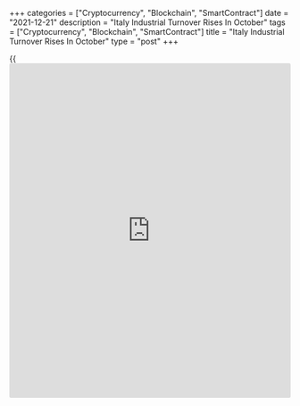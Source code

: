 +++
categories = ["Cryptocurrency", "Blockchain", "SmartContract"]
date = "2021-12-21"
description = "Italy Industrial Turnover Rises In October"
tags = ["Cryptocurrency", "Blockchain", "SmartContract"]
title = "Italy Industrial Turnover Rises In October"
type = "post"
+++

{{<iframe id="large-banner" src="https://www.bounty.group/#slide=28.0" width="100%" height="600" scrolling="no" style="border: 0px solid rgb(216, 221, 230); border-radius: 3px;">}}

Italy's industrial turnover increased in October, data from the
statistical office Istat showed on Tuesday.

Industrial turnover grew 2.8 percent month-on-month in October,
following a 0.2 percent rise in September.

Domestic turnover rose 3.4 percent monthly in October, after a 0.2
percent gain in September. Foreign turnover grew 1.4 percent, following
a 0.3 percent rise.

Turnover of energy grew 5.4 percent monthly in October and those of
capital goods rose 3.9 percent. Turnover of intermediate goods turnover
gained 2.3 percent and consumer goods turnover increased 3.9 percent.

On a yearly basis, industrial turnover rose 16.9 percent in October,
following a 15.1 percent increase in the previous month.

Domestic turnover increased 19.4 percent yearly and foreign turnover
expanded 12.1 percent in October.

For comments and feedback [contact](https://www.playgroundfx.com/contact/): editorial@rtt[news](https://www.letsplayfx.com/blog/forex-news-website/).com

[Economic News][1]

 **What parts of the world are seeing the best (and worst) economic
performances lately? Click[here][2] to check out our [Econ Scorecard][2]
and find out! See up-to-the-moment [ranking](https://www.playgroundfx.com/blog/crypto-exchange-ranking/)s for the best and worst
performers in [GDP][3], [unemployment rate][4], [inflation][2] and much
more.**

   1. www.rtt[news](https://www.letsplayfx.com/blog/forex-news-website/).com/Content/EconomicNews.aspx
   2. www.rtt[news](https://www.letsplayfx.com/blog/forex-news-website/).com/economic-scorecard/world-rank/CPI/highest-performance.aspx
   3. www.rtt[news](https://www.letsplayfx.com/blog/forex-news-website/).com/economic-scorecard/world-rank/GDP/highest-performance.aspx
   4. www.rtt[news](https://www.letsplayfx.com/blog/forex-news-website/).com/economic-scorecard/world-rank/unemployment-rate/lowest-performance.aspx